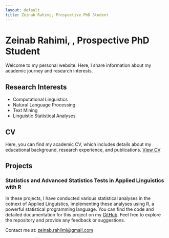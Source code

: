 ```yaml
---
layout: default
title: Zeinab Rahimi, Prospective PhD Student
---
```


# Zeinab Rahimi, , Prospective PhD Student

Welcome to my personal website. Here, I share information about my academic journey and research interests.

## Research Interests

- Computational Linguistics
- Natural Language Processing
- Text Mining
- Linguistic Statistical Analyses

## CV

Here, you can find my academic CV, which includes details about my educational background, research experience, and publications. [View CV](cv.html)

## Projects

### Statistics and Advanced Statistics Tests in Applied Linguistics with R

In these projects, I have conducted various statistical analyses in the cotnext of Applied Linguistics, implementing these analyses using R, a powerful statistical programming language.
You can find the code and detailed documentation for this project on my [GitHub](https://github.com/your-github-username/applied-linguistics-statistics). Feel free to explore the repository and provide any feedback or suggestions.



<!-- Social media links with Font Awesome icons -->
<div class="social-links">
    <a href="https://github.com/zeinabrahiimi" target="_blank"><i class="fab fa-github fa-2x"></i></a>
    <a href="https://www.linkedin.com/in/zeinab-rahimi" target="_blank"><i class="fab fa-linkedin fa-2x"></i></a>
</div>

<footer>
    <p>Contact me at: <a href="zeinab.rahiimi@gmail.com">zeinab.rahiimi@gmail.com</a></p>
</footer>